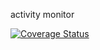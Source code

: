 activity monitor 

[![Coverage Status](https://coveralls.io/repos/github/gozaing/actmon/badge.svg?branch=master)](https://coveralls.io/github/gozaing/actmon?branch=master)
